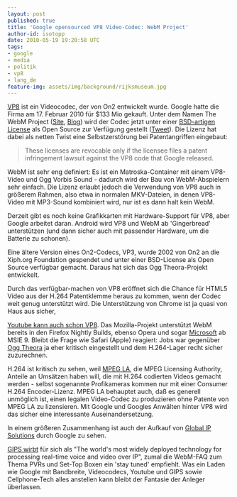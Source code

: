 ```yaml
---
layout: post
published: true
title: 'Google opensourced VP8 Video-Codec: WebM Project'
author-id: isotopp
date: 2010-05-19 19:20:58 UTC
tags:
- google
- media
- politik
- vp8
- lang_de
feature-img: assets/img/background/rijksmuseum.jpg
---
```

[VP8](http://en.wikipedia.org/wiki/VP8) ist ein Videocodec, der von On2
entwickelt wurde. Google hatte die Firma am 17. Februar 2010 für $133 Mio
gekauft. Unter dem Namen The WebM Project 
([Site](http://www.webmproject.org/), 
[Blog](http://webmproject.blogspot.com/)) wird der Codec jetzt unter einer 
[BSD-artigen License](http://www.webmproject.org/license/) als Open Source zur Verfügung gestellt 
([Tweet](http://twitter.com/googleio/status/14303430405)). Die Lizenz hat
dabei als netten Twist eine Selbstzerstörung bei Patentangriffen eingebaut:

> These licenses are revocable only if the licensee files a patent
> infringement lawsuit against the VP8 code that Google released.

WebM ist sehr eng definiert: Es ist ein Matroska-Container mit einem
VP8-Video und Ogg Vorbis Sound - dadurch wird der Bau von WebM-Abspielern
sehr einfach. Die Lizenz erlaubt jedoch die Verwendung von VP8 auch in
größerem Rahmen, also etwa in normalen MKV-Dateien, in denen VP8-Video mit
MP3-Sound kombiniert wird, nur ist es dann halt kein WebM.

Derzeit gibt es noch keine Grafikkarten mit Hardware-Support für VP8, aber
Google arbeitet daran. Android wird VP8 und WebM ab 'Gingerbread'
unterstützen (und dann sicher auch mit passender Hardware, um die Batterie
zu schonen).


Eine ältere Version eines On2-Codecs, VP3, wurde 2002 von On2 an die
Xiph.org Foundation gespendet und unter einer BSD-License als Open Source
verfügbar gemacht. Daraus hat sich das Ogg Theora-Projekt entwickelt.

Durch das verfügbar-machen von VP8 eröffnet sich die Chance für HTML5 Video
aus der H.264 Patentklemme heraus zu kommen, wenn der Codec weit genug
unterstützt wird. Die Unterstützung von Chrome ist ja quasi von Haus aus
sicher,

[Youtube kann auch schon VP8](http://googlesystem.blogspot.com/2010/05/how-to-play-webm-video-on-youtube.html).
Das Mozilla-Projekt unterstützt WebM bereits in den Firefox Nightly Builds,
ebenso Opera und sogar
[Microsoft](http://windowsteamblog.com/windows/b/bloggingwindows/archive/2010/05/19/another-follow-up-on-html5-video-in-ie9.aspx)
ab MSIE 9. Bleibt die Frage wie Safari (Apple) reagiert: Jobs war gegenüber
[Ogg Theora](http://www.netzpolitik.org/2010/will-steve-jobs-theora-angreifen/)
ja eher kritisch eingestellt und dem H.264-Lager recht sicher zuzurechnen.

H.264 ist kritisch zu sehen, weil 
[MPEG LA](http://yro.slashdot.org/story/10/05/02/1114235/The-MPEG-LAs-Lock-On-Culture),
die MPEG Licensing Authority, Anteile an Umsätzen haben will, die mit H.264
codierten Videos gemacht werden - selbst sogenannte Profikameras kommen nur
mit einer Consumer H.264 Encoder-Lizenz. MPEG LA behauptet auch, daß es
generell unmöglich ist, einen legalen Video-Codec zu produzieren ohne
Patente von MPEG LA zu lizensieren. Mit Google und Googles Anwälten hinter
VP8 wird das sicher eine interessante Auseinandersetzung.

In einem größeren Zusammenhang ist auch der Aufkauf von 
[Global IP Solutions](http://gipscorp.com/) durch Google zu sehen. 

[GIPS wirbt](http://gipscorp.com/products/overview.php) für sich als "The
world's most widely deployed technology for processing real-time voice and
video over IP", zumal die WebM-FAQ zum Thema PVRs und Set-Top Boxen ein
'stay tuned' empfiehlt. Was ein Laden wie Google mit Bandbreite,
Videocodecs, Youtube und GIPS sowie Cellphone-Tech alles anstellen kann
bleibt der Fantasie der Anleger überlassen.
